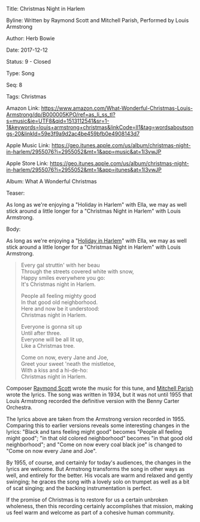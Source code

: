 Title: Christmas Night in Harlem

Byline: Written by Raymond Scott and Mitchell Parish, Performed by Louis Armstrong

Author: Herb Bowie

Date:   2017-12-12

Status: 9 - Closed

Type:   Song

Seq:    8

Tags:   Christmas

Amazon Link: https://www.amazon.com/What-Wonderful-Christmas-Louis-Armstrong/dp/B000005KPO/ref=as_li_ss_tl?s=music&ie=UTF8&qid=1513112541&sr=1-1&keywords=louis+armstrong+christmas&linkCode=ll1&tag=wordsaboutsongs-20&linkId=59e3f9a9d2ac4be459bfb0e4908143d7

Apple Music Link:  https://geo.itunes.apple.com/us/album/christmas-night-in-harlem/2955076?i=2955052&mt=1&app=music&at=1l3vwJP

Apple Store Link:  https://geo.itunes.apple.com/us/album/christmas-night-in-harlem/2955076?i=2955052&mt=1&app=itunes&at=1l3vwJP

Album: What A Wonderful Christmas

Teaser: 
 
As long as we're enjoying a "Holiday in Harlem" with Ella, we may as well stick around a little longer for a "Christmas Night in Harlem" with Louis Armstrong. 

Body:   
 
As long as we're enjoying a "[Holiday in Harlem][hih]" with Ella, we may as well stick around a little longer for a "Christmas Night in Harlem" with Louis Armstrong. 

> Every gal struttin' with her beau  
> Through the streets covered white with snow,  
> Happy smiles everywhere you go:  
> It's Christmas night in Harlem.  
> 
> People all feeling mighty good  
> In that good old neighborhood.  
> Here and now be it understood:  
> Christmas night in Harlem.  
> 
> Everyone is gonna sit up  
> Until after three.  
> Everyone will be all lit up,  
> Like a Christmas tree.  
> 
> Come on now, every Jane and Joe,  
> Greet your sweet 'neath the mistletoe,  
> With a kiss and a hi-de-ho:  
> Christmas night in Harlem.  

Composer [Raymond Scott][rs] wrote the music for this tune, and [Mitchell Parish][mp] wrote the lyrics. The song was written in 1934, but it was not until 1955 that Louis Armstrong recorded the definitive version with the Benny Carter Orchestra.

The lyrics above are taken from the Armstrong version recorded in 1955. Comparing this to earlier versions reveals some interesting changes in the lyrics: "Black and tans feeling might good" becomes "People all feeling might good"; "in that old colored neighborhood" becomes "in that good old neighborhood"; and "Come on now every coal black joe" is changed to "Come on now every Jane and Joe". 

By 1955, of course, and certainly for today's audiences, the changes in the lyrics are welcome. But Armstrong transforms the song in other ways as well, and entirely for the better. His vocals are warm and relaxed and gently swinging; he graces the song with a lovely solo on trumpet as well as a bit of scat singing; and the backing instrumentation is perfect. 

If the promise of Christmas is to restore for us a certain unbroken wholeness, then this recording certainly accomplishes that mission, making us feel warm and welcome as part of a cohesive human community. 



[hih]: http://wordsaboutsongs.com/holiday-in-harlem.html
[mp]: https://en.wikipedia.org/wiki/Mitchell_Parish
[rs]: https://en.wikipedia.org/wiki/Raymond_Scott

